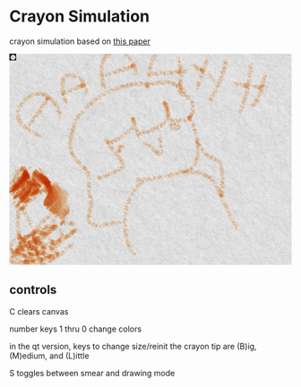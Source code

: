 # Crayon Simulation

crayon simulation based on [this paper](https://www.researchgate.net/publication/4038539_Simulating_wax_crayons)

![showcase image](crayon.png)


## controls

C clears canvas

number keys 1 thru 0 change colors

in the qt version, keys to change size/reinit the crayon tip are (B)ig, (M)edium, and (L)ittle

S toggles between smear and drawing mode
